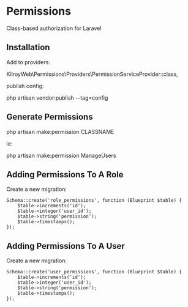 # Permissions

Class-based authorization for Laravel

## Installation

Add to providers:

KilroyWeb\Permissions\Providers\PermissionServiceProvider::class,

publish config:

php artisan vendor:publish --tag=config

## Generate Permissions

php artisan make:permission CLASSNAME

ie:

php artisan make:permission ManageUsers

## Adding Permissions To A Role

Create a new migration:

```
Schema::create('role_permissions', function (Blueprint $table) {
    $table->increments('id');
    $table->integer('user_id');
    $table->string('permission');
    $table->timestamps();
});
```

## Adding Permissions To A User

Create a new migration: 

```
Schema::create('user_permissions', function (Blueprint $table) {
    $table->increments('id');
    $table->integer('user_id');
    $table->string('permission');
    $table->timestamps();
});
```